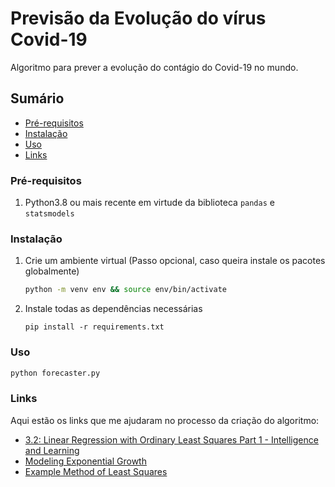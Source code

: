 # Previsão da Evolução do vírus Covid-19

Algoritmo para prever a evolução do contágio do Covid-19 no mundo.

## Sumário
- [Pré-requisitos](#pré-requisitos)
- [Instalação](#instalação)
- [Uso](#uso)
- [Links](#links)

### Pré-requisitos

  1. Python3.8 ou mais recente em virtude da biblioteca `pandas` e `statsmodels`

### Instalação

  1. Crie um ambiente virtual (Passo opcional, caso queira instale os pacotes globalmente)

     ```bash
     python -m venv env && source env/bin/activate
     ```

  2. Instale todas as dependências necessárias
     ```
     pip install -r requirements.txt
 	   ```

### Uso

```bash
python forecaster.py
```

### Links

Aqui estão os links que me ajudaram no processo da criação do algoritmo:
   - [3.2: Linear Regression with Ordinary Least Squares Part 1 - Intelligence and Learning](https://www.youtube.com/watch?v=szXbuO3bVRk)
   - [Modeling Exponential Growth](https://towardsdatascience.com/modeling-exponential-growth-49a2b6f22e1f#_=) 
   - [Example Method of Least Squares](https://www.emathzone.com/tutorials/basic-statistics/example-method-of-least-squares.html)
